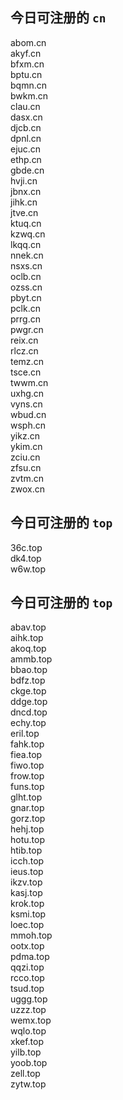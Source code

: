 
## 今日可注册的 `cn`
>
abom.cn   
akyf.cn   
bfxm.cn   
bptu.cn   
bqmn.cn   
bwkm.cn   
clau.cn   
dasx.cn   
djcb.cn   
dpnl.cn   
ejuc.cn   
ethp.cn   
gbde.cn   
hvji.cn   
jbnx.cn   
jihk.cn   
jtve.cn   
ktuq.cn   
kzwq.cn   
lkqq.cn   
nnek.cn   
nsxs.cn   
oclb.cn   
ozss.cn   
pbyt.cn   
pclk.cn   
prrg.cn   
pwgr.cn   
reix.cn   
rlcz.cn   
temz.cn   
tsce.cn   
twwm.cn   
uxhg.cn   
vyns.cn   
wbud.cn   
wsph.cn   
yikz.cn   
ykim.cn   
zciu.cn   
zfsu.cn   
zvtm.cn   
zwox.cn   


## 今日可注册的 `top`
>
36c.top   
dk4.top   
w6w.top   


## 今日可注册的 `top`
>
abav.top   
aihk.top   
akoq.top   
ammb.top   
bbao.top   
bdfz.top   
ckge.top   
ddge.top   
dncd.top   
echy.top   
eril.top   
fahk.top   
fiea.top   
fiwo.top   
frow.top   
funs.top   
glht.top   
gnar.top   
gorz.top   
hehj.top   
hotu.top   
htib.top   
icch.top   
ieus.top   
ikzv.top   
kasj.top   
krok.top   
ksmi.top   
loec.top   
mmoh.top   
ootx.top   
pdma.top   
qqzi.top   
rcco.top   
tsud.top   
uggg.top   
uzzz.top   
wemx.top   
wqlo.top   
xkef.top   
yilb.top   
yoob.top   
zell.top   
zytw.top   


